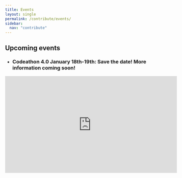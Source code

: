```yaml
---
title: Events
layout: single
permalink: /contribute/events/
sidebar:
  nav: "contribute"
---
```


## Upcoming events

- ### Codeathon 4.0 January 18th-19th: Save the date! More information coming soon!

<iframe width="560" height="315" src="https://www.youtube.com/watch?v=6op40mK7rYs" frameborder="0" allow="accelerometer; autoplay; encrypted-media; gyroscope; picture-in-picture" allowfullscreen></iframe>
